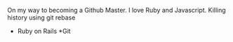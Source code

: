 On my way to becoming a Github Master. I love Ruby and Javascript.
Killing history using git rebase
* Ruby on Rails
*Git
